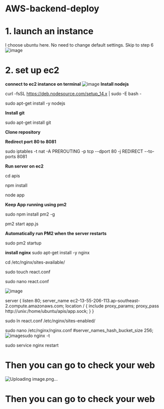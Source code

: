 # AWS-backend-deploy

# 1. launch an instance
I choose ubuntu here.
No need to change default settings. Skip to step 6
![image](https://user-images.githubusercontent.com/57895489/147891540-d14956f0-5c92-411d-8272-ef791495edd0.png)

# 2. set up ec2
**connect to ec2 instance on terminal**
![image](https://user-images.githubusercontent.com/57895489/147892743-6ef016b0-0703-4c90-bed4-55aa040cd0b4.png)
**Install nodejs**

curl -fsSL https://deb.nodesource.com/setup_14.x | sudo -E bash -

sudo apt-get install -y nodejs

**Install git**

sudo apt-get install git

**Clone repository**

**Redirect port 80 to 8081**

sudo iptables -t nat -A PREROUTING -p tcp --dport 80 -j REDIRECT --to-ports 8081

**Run server on ec2**

cd apis

npm install

node app

**Keep App running using pm2**

sudo npm install pm2 -g

pm2 start app.js

**Automatically run PM2 when the server restarts**

sudo pm2 startup

**install nginx**
sudo apt-get install -y nginx

cd /etc/nginx/sites-available/

sudo touch react.conf

sudo nano react.conf 

![image](https://user-images.githubusercontent.com/57895489/147944970-84b7a393-bf4a-4c24-9bb7-9344bf317f5a.png)

server {
    listen 80;
    server_name ec2-13-55-206-113.ap-southeast-2.compute.amazonaws.com;
    location / {
        include proxy_params;
        proxy_pass http://unix:/home/ubuntu/apis/app.sock;
    }
}

sudo ln react.conf /etc/nginx/sites-enabled/

sudo nano /etc/nginx/nginx.conf
#server_names_hash_bucket_size  256;
![image](https://user-images.githubusercontent.com/57895489/147945329-f1877762-31ba-4620-85ca-dd17d52cd36e.png)sudo nginx -t

sudo service nginx restart

# Then you can go to check your web
![Uploading image.png…]()
# Then you can go to check your web


